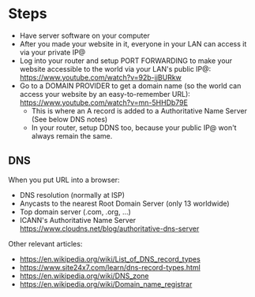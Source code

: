# Steps

- Have server software on your computer
- After you made your website in it, everyone in your LAN can access it via your private IP@
- Log into your router and setup PORT FORWARDING to make your website accessible to the world via your LAN's public IP@: https://www.youtube.com/watch?v=92b-jjBURkw
- Go to a DOMAIN PROVIDER to get a domain name (so the world can access your website by an easy-to-remember URL): https://www.youtube.com/watch?v=mn-5HHDb79E 
	- This is where an A record is added to a Authoritative Name Server (See below DNS notes)
	- In your router, setup DDNS too, because your public IP@ won't always remain the same.

## DNS

When you put URL into a browser:
- DNS resolution (normally at ISP)
- Anycasts to the nearest Root Domain Server (only 13 worldwide)
- Top domain server (.com, .org, ...)
- ICANN's Authoritative Name Server https://www.cloudns.net/blog/authoritative-dns-server

Other relevant articles:

- https://en.wikipedia.org/wiki/List_of_DNS_record_types
- https://www.site24x7.com/learn/dns-record-types.html
- https://en.wikipedia.org/wiki/DNS_zone
- https://en.wikipedia.org/wiki/Domain_name_registrar 